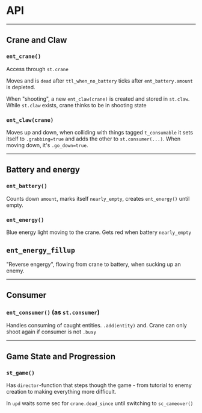 # API

---
## Crane and Claw


### `ent_crane()`

Access through `st.crane`

Moves and is `dead` after `ttl_when_no_battery` ticks after `ent_battery.amount` is depleted.

When "shooting", a new `ent_claw(crane)` is created and stored in `st.claw`. While `st.claw` exists, crane thinks to be in shooting state


### `ent_claw(crane)`

Moves up and down, when colliding with things tagged `t_consumable` it sets itself to `.grabbing=true` and adds the other to `st.consumer(...)`. When moving down, it's `.go_down=true`.


---
## Battery and energy


### `ent_battery()`

Counts down `amount`, marks itself `nearly_empty`, creates `ent_energy()` until empty.


### `ent_energy()`

Blue energy light moving to the crane. Gets red when battery `nearly_empty`


## `ent_energy_fillup`

"Reverse engergy", flowing from crane to battery, when sucking up an enemy.


---
## Consumer

### `ent_consumer()` (as `st.consumer`)

Handles consuming of caught entities. `.add(entity)` and. Crane can only shoot again if consumer is not `.busy`


---
## Game State and Progression


### `st_game()`

Has `director`-function that steps though the game - from tutorial to enemy creation to making everything more difficult.

In `upd` waits some sec for `crane.dead_since` until switching to `sc_cameover()`